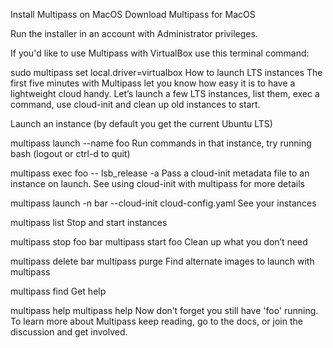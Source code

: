
Install Multipass on MacOS
Download Multipass for MacOS

Run the installer in an account with Administrator privileges.

If you'd like to use Multipass with VirtualBox use this terminal command:

sudo multipass set local.driver=virtualbox
How to launch LTS instances
The first five minutes with Multipass let you know how easy it is to have a lightweight cloud handy. Let’s launch a few LTS instances, list them, exec a command, use cloud-init and clean up old instances to start.

Launch an instance (by default you get the current Ubuntu LTS)

multipass launch --name foo
Run commands in that instance, try running bash (logout or ctrl-d to quit)

multipass exec foo -- lsb_release -a
Pass a cloud-init metadata file to an instance on launch. See using cloud-init with multipass for more details

multipass launch -n bar --cloud-init cloud-config.yaml
See your instances

multipass list
Stop and start instances

multipass stop foo bar
multipass start foo
Clean up what you don’t need

multipass delete bar
multipass purge
Find alternate images to launch with multipass

multipass find
Get help

multipass help
multipass help <command>
Now don’t forget you still have 'foo' running. To learn more about Multipass keep reading, go to the docs, or join the discussion and get involved.